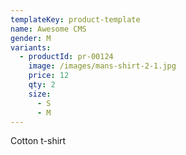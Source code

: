 ```yaml
---
templateKey: product-template
name: Awesome CMS
gender: M
variants:
  - productId: pr-00124
    image: /images/mans-shirt-2-1.jpg
    price: 12
    qty: 2
    size:
      - S
      - M
---
```

Cotton t-shirt
